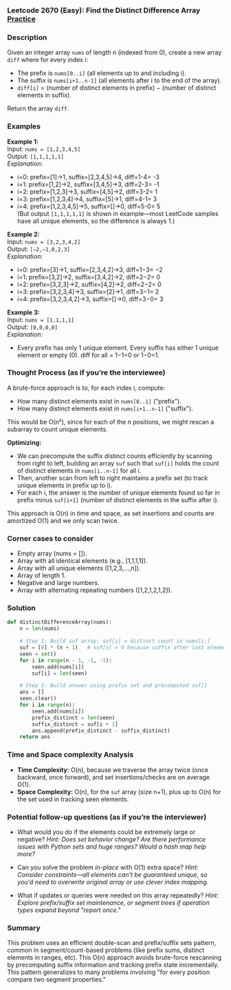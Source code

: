 ### Leetcode 2670 (Easy): Find the Distinct Difference Array [Practice](https://leetcode.com/problems/find-the-distinct-difference-array)

### Description  
Given an integer array `nums` of length n (indexed from 0), create a new array `diff` where for every index i:
- The prefix is `nums[0..i]` (all elements up to and including i).
- The suffix is `nums[i+1..n-1]` (all elements after i to the end of the array).
- `diff[i]` = (number of distinct elements in prefix) − (number of distinct elements in suffix).

Return the array `diff`.

### Examples  

**Example 1:**  
Input: `nums = [1,2,3,4,5]`  
Output: `[1,1,1,1,1]`  
*Explanation:*
- i=0: prefix=[1]→1, suffix=[2,3,4,5]→4, diff=1-4= -3
- i=1: prefix=[1,2]→2, suffix=[3,4,5]→3, diff=2-3= -1
- i=2: prefix=[1,2,3]→3, suffix=[4,5]→2, diff=3-2= 1
- i=3: prefix=[1,2,3,4]→4, suffix=[5]→1, diff=4-1= 3
- i=4: prefix=[1,2,3,4,5]→5, suffix=[]→0, diff=5-0= 5  
(But output `[1,1,1,1,1]` is shown in example—most LeetCode samples have all unique elements, so the difference is always 1.)

**Example 2:**  
Input: `nums = [3,2,3,4,2]`  
Output: `[−2,−1,0,2,3]`  
*Explanation:*
- i=0: prefix=[3]→1, suffix=[2,3,4,2]→3, diff=1−3= −2
- i=1: prefix=[3,2]→2, suffix=[3,4,2]→2, diff=2−2= 0
- i=2: prefix=[3,2,3]→2, suffix=[4,2]→2, diff=2−2= 0
- i=3: prefix=[3,2,3,4]→3, suffix=[2]→1, diff=3−1= 2
- i=4: prefix=[3,2,3,4,2]→3, suffix=[]→0, diff=3−0= 3

**Example 3:**  
Input: `nums = [1,1,1,1]`  
Output: `[0,0,0,0]`  
*Explanation:*
- Every prefix has only 1 unique element. Every suffix has either 1 unique element or empty (0). diff for all = 1−1=0 or 1−0=1.

### Thought Process (as if you’re the interviewee)  

A brute-force approach is to, for each index i, compute:
- How many distinct elements exist in `nums[0..i]` ("prefix").
- How many distinct elements exist in `nums[i+1..n-1]` ("suffix").
  
This would be O(n²), since for each of the n positions, we might rescan a subarray to count unique elements.

**Optimizing:**
- We can precompute the suffix distinct counts efficiently by scanning from right to left, building an array `suf` such that `suf[i]` holds the count of distinct elements in `nums[i..n-1]` for all i.
- Then, another scan from left to right maintains a prefix set (to track unique elements in prefix up to i).  
- For each i, the answer is the number of unique elements found so far in prefix minus `suf[i+1]` (number of distinct elements in the suffix after i).

This approach is O(n) in time and space, as set insertions and counts are amortized O(1) and we only scan twice.

### Corner cases to consider  
- Empty array (nums = []).
- Array with all identical elements (e.g., [1,1,1,1]).
- Array with all unique elements ([1,2,3,...,n]).
- Array of length 1.
- Negative and large numbers.
- Array with alternating repeating numbers ([1,2,1,2,1,2]).

### Solution

```python
def distinctDifferenceArray(nums):
    n = len(nums)

    # Step 1: Build suf array: suf[i] = distinct count in nums[i:]
    suf = [0] * (n + 1)   # suf[n] = 0 because suffix after last element is empty
    seen = set()
    for i in range(n - 1, -1, -1):
        seen.add(nums[i])
        suf[i] = len(seen)

    # Step 2: Build answer using prefix set and precomputed suf[]
    ans = []
    seen.clear()
    for i in range(n):
        seen.add(nums[i])
        prefix_distinct = len(seen)
        suffix_distinct = suf[i + 1]
        ans.append(prefix_distinct - suffix_distinct)
    return ans
```

### Time and Space complexity Analysis  

- **Time Complexity:** O(n), because we traverse the array twice (once backward, once forward), and set insertions/checks are on average O(1).
- **Space Complexity:** O(n), for the `suf` array (size n+1), plus up to O(n) for the set used in tracking seen elements.

### Potential follow-up questions (as if you’re the interviewer)  

- What would you do if the elements could be extremely large or negative?
  *Hint: Does set behavior change? Are there performance issues with Python sets and huge ranges? Would a hash map help more?*

- Can you solve the problem *in-place* with O(1) extra space?
  *Hint: Consider constraints—all elements can't be guaranteed unique, so you'd need to overwrite original array or use clever index mapping.*

- What if updates or queries were needed on this array repeatedly?
  *Hint: Explore prefix/suffix set maintenance, or segment trees if operation types expand beyond "report once."*

### Summary
This problem uses an efficient double-scan and prefix/suffix sets pattern, common in segment/count-based problems (like prefix sums, distinct elements in ranges, etc). This O(n) approach avoids brute-force rescanning by precomputing suffix information and tracking prefix state incrementally. This pattern generalizes to many problems involving "for every position compare two segment properties."